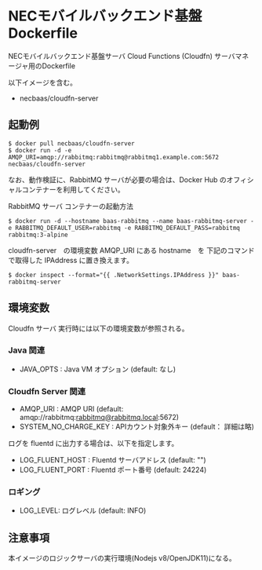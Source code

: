 NECモバイルバックエンド基盤 Dockerfile
====================================

NECモバイルバックエンド基盤サーバ Cloud Functions (Cloudfn) サーバマネージャ用のDockerfile

以下イメージを含む。

* necbaas/cloudfn-server

起動例
------

    $ docker pull necbaas/cloudfn-server
    $ docker run -d -e AMQP_URI=amqp://rabbitmq:rabbitmq@rabbitmq1.example.com:5672 necbaas/cloudfn-server

なお、動作検証に、RabbitMQ サーバが必要の場合は、Docker Hub のオフィシャルコンテナーを利用してください。

RabbitMQ サーバ コンテナーの起動方法

    $ docker run -d --hostname baas-rabbitmq --name baas-rabbitmq-server -e RABBITMQ_DEFAULT_USER=rabbitmq -e RABBITMQ_DEFAULT_PASS=rabbitmq rabbitmq:3-alpine

cloudfn-server　の環境変数 AMQP_URI にある hostname　を 下記のコマンドで取得した IPAddress に置き換えます。

    $ docker inspect --format="{{ .NetworkSettings.IPAddress }}" baas-rabbitmq-server

環境変数
--------

Cloudfn サーバ 実行時には以下の環境変数が参照される。

### Java 関連

* JAVA_OPTS : Java VM オプション (default: なし)

### Cloudfn Server 関連

* AMQP_URI : AMQP URI (default: amqp://rabbitmq:rabbitmq@rabbitmq.local:5672)
* SYSTEM_NO_CHARGE_KEY : APIカウント対象外キー (default： 詳細は略)

ログを fluentd に出力する場合は、以下を指定します。
* LOG_FLUENT_HOST : Fluentd サーバアドレス (default: "")
* LOG_FLUENT_PORT : Fluentd ポート番号 (default: 24224)

### ロギング

* LOG_LEVEL: ログレベル (default: INFO)

注意事項
---------

本イメージのロジックサーバの実行環境(Nodejs v8/OpenJDK11)になる。
